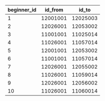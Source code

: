 |beginner_id|id_from|id_to|
| --- | --- | --- |
|1|12001001|12025003|
|2|12026001|12053002|
|3|11001001|11025014|
|4|11026001|11057014|
|5|12001001|12053002|
|6|11001001|11057014|
|7|12026001|12055002|
|8|11026001|11059014|
|9|12026001|12056002|
|10|11026001|11060014|
